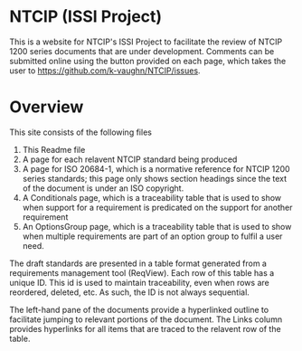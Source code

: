 # NTCIP (ISSI Project)
This is a website for NTCIP's ISSI Project to facilitate the review of NTCIP 1200 series documents that are under development. Comments can be submitted online using the button provided on each page, which takes the user to https://github.com/k-vaughn/NTCIP/issues.

# Overview
This site consists of the following files

1. This Readme file
2. A page for each relavent NTCIP standard being produced 
3. A page for ISO 20684-1, which is a normative reference for NTCIP 1200 series standards; this page only shows section headings since the text of the document is under an ISO copyright.
4. A Conditionals page, which is a traceability table that is used to show when support for a requirement is predicated on the support for another requirement
5. An OptionsGroup page, which is a traceability table that is used to show when multiple requirements are part of an option group to fulfil a user need.

The draft standards are presented in a table format generated from a requirements management tool (ReqView). Each row of this table has a unique ID. This id is used to maintain traceability, even when rows are reordered, deleted, etc. As such, the ID is not always sequential.

The left-hand pane of the documents provide a hyperlinked outline to facilitate jumping to relevant portions of the document. The Links column provides hyperlinks for all items that are traced to the relavent row of the table.
